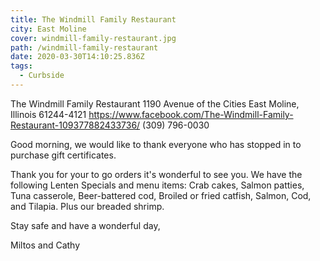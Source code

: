 ```yaml
---
title: The Windmill Family Restaurant
city: East Moline
cover: windmill-family-restaurant.jpg
path: /windmill-family-restaurant
date: 2020-03-30T14:10:25.836Z
tags:
  - Curbside
---
```


The Windmill Family Restaurant
1190 Avenue of the Cities
East Moline, Illinois 61244-4121
https://www.facebook.com/The-Windmill-Family-Restaurant-109377882433736/
(309) 796-0030

Good morning, we would like to thank everyone who has stopped in to purchase gift certificates.

Thank you for your to go orders it's wonderful to see you. We have the following Lenten Specials and menu items: Crab cakes, Salmon patties, Tuna casserole, Beer-battered cod, Broiled or fried catfish, Salmon, Cod, and Tilapia. Plus our breaded shrimp.

Stay safe and have a wonderful day,

Miltos and Cathy
